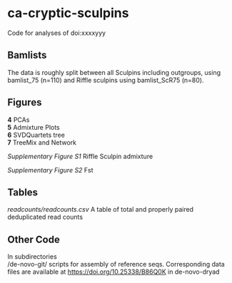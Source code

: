# ca-cryptic-sculpins
Code for analyses of doi:xxxxyyy 


## Bamlists
The data is roughly split between all Sculpins including outgroups, using bamlist_75 (n=110) and Riffle sculpins using bamlist_ScR75 (n=80).

## Figures
__4__ PCAs       
__5__ Admixture Plots      
__6__ SVDQuartets tree      
__7__ TreeMix and Network

_Supplementary Figure S1_ Riffle Sculpin admixture       

_Supplementary Figure S2_ Fst    

## Tables
_readcounts/readcounts.csv_ A table of total and properly paired deduplicated read counts     
 

## Other Code    
In subdirectories     
/de-novo-git/ scripts for assembly of reference seqs. Corresponding data files are available at https://doi.org/10.25338/B86Q0K in de-novo-dryad
